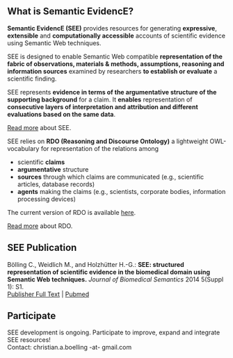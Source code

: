 
## What is Semantic EvidencE?
**Semantic EvidencE (SEE)** provides resources for generating **expressive**, **extensible** and **computationally accessible** accounts of scientific evidence using Semantic Web techniques.

SEE is designed to enable Semantic Web compatible **representation of the fabric of observations, materials & methods, assumptions, reasoning and information sources** examined by researchers **to establish or evaluate** a scientific finding.

SEE represents **evidence in terms of the argumentative structure of the supporting background** for a claim. It **enables** representation of **consecutive layers of interpretation and attribution and different evaluations based on the same data**.

[Read more](../wiki/SEE_overview.md) about SEE.

SEE relies on **RDO (Reasoning and Discourse Ontology)** a lightweight OWL-vocabulary for representation of the relations among

* scientific **claims**
* **argumentative** structure
* **sources** through which claims are communicated (e.g., scientific articles, database records)
* **agents** making the claims (e.g., scientists, corporate bodies, information processing devices) 

The current version of RDO is available [here](../master/ontology/rdo.owl).

[Read more](../wiki/RDO_introduction.md) about RDO.

## SEE Publication
Bölling C., Weidlich M., and Holzhütter H.-G.: **SEE: structured representation of scientific evidence in the biomedical domain using Semantic Web techniques.** _Journal of Biomedical Semantics_ 2014 5(Suppl 1): S1.  
[Publisher Full Text](http://www.jbiomedsem.com/content/5/S1/S1) | [Pubmed](http://www.ncbi.nlm.nih.gov/pubmed/25093070)

## Participate
SEE development is ongoing. Participate to improve, expand and integrate SEE resources!  
Contact: christian.a.boelling -at- gmail.com 
